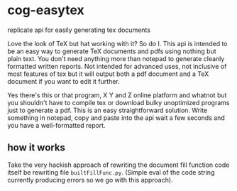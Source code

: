 # cog-easytex

replicate api for easily generating tex documents

Love the look of TeX but hat working with it? So do I. This api is intended to be an easy way to generate TeX documents and pdfs using nothing but plain text. You don't need anything more than notepad to generate cleanly formatted written reports. Not intended for advanced uses, not inclusive of most features of tex but it will output both a pdf document and a TeX document if you want to edit it further. 

Yes there's this or that program, X Y and Z online platform and whatnot but you shouldn't have to compile tex or download bulky unoptimized programs just to generate a pdf. This is an easy straightforward solution. Write something in notepad, copy and paste into the api wait a few seconds and you have a well-formatted report. 


## how it works
Take the very hackish approach of rewriting the document fill function code itself be rewriting file `builtFillFunc.py`. (Simple eval of the code string currently producing errors so we go with this approach). 